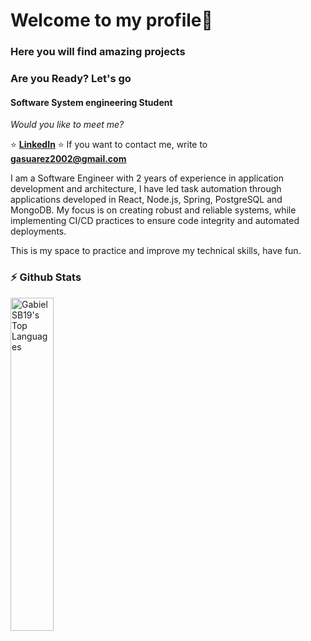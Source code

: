 # Welcome to my profile👋

### Here you will find amazing projects 
### Are you Ready? Let's go
#### Software System engineering Student

_Would you like to meet me?_

:star: **[LinkedIn](https://www.linkedin.com/in/gabrielsuarez19)**
:star: If you want to contact me, write to **gasuarez2002@gmail.com**


I am a Software Engineer with 2 years of experience in application development and architecture, I have led task automation through applications developed in React, Node.js, Spring, PostgreSQL and MongoDB. My focus is on creating robust and reliable systems, while implementing CI/CD practices to ensure code integrity and automated deployments.

This is my space to practice and improve my technical skills, have fun.

### :zap: Github Stats

<img src="https://github-readme-stats-eight-theta.vercel.app/api/top-langs/?username=GabrielSB19&layout=compact&langs_count=8&theme=react" width="37%" alt="GabielSB19's Top Languages">
